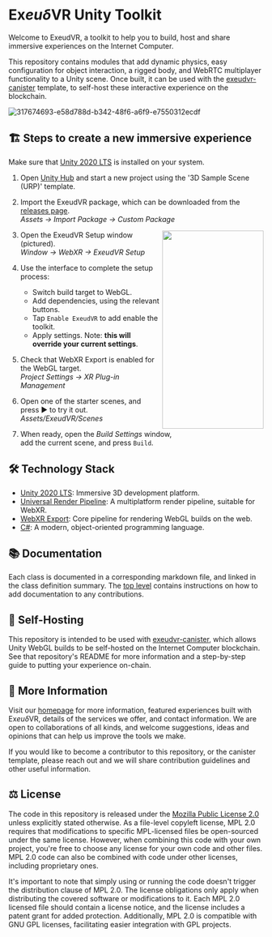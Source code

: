 # Ex*euδ*VR Unity Toolkit 

Welcome to ExeudVR, a toolkit to help you to build, host and share immersive experiences on the Internet Computer.

This repository contains modules that add dynamic physics, easy configuration for object interaction, a rigged body, and WebRTC multiplayer functionality to a Unity scene. Once built, it can be used with the [exeudvr-canister](https://github.com/willguest/exeudvr-canister) template, to self-host these interactive experience on the blockchain.

![317674693-e58d788d-b342-48f6-a6f9-e7550312ecdf](https://github.com/user-attachments/assets/b32d8473-7156-4d29-889f-b8266fd54508)

## 🏗️ Steps to create a new immersive experience

Make sure that [Unity 2020 LTS](https://unity.com/releases/editor/whats-new/2020.3.48#installs) is installed on your system.

1) Open [Unity Hub](https://unity.com/download) and start a new project using the '3D Sample Scene (URP)' template.

2) Import the ExeudVR package, which can be downloaded from the [releases page](https://github.com/willguest/ExeudVR/releases). <br>
*Assets → Import Package → Custom Package*

<img src="https://github.com/user-attachments/assets/4dbeb966-147e-4033-82f0-83a32faad2a3" align="right" width="200px" height="391px"/>

3) Open the ExeudVR Setup window (pictured).<br>
*Window → WebXR → ExeudVR Setup*

4) Use the interface to complete the setup process: <br>
   - Switch build target to WebGL.
   - Add dependencies, using the relevant buttons.
   - Tap `Enable ExeudVR` to add enable the toolkit.
   - Apply settings. Note: **this will override your current settings**.

5) Check that WebXR Export is enabled for the WebGL target. <br>
*Project Settings → XR Plug-in Management*

6) Open one of the starter scenes, and press ▶️ to try it out. <br>
*Assets/ExeudVR/Scenes*

7) When ready, open the *Build Settings* window, <br>
add the current scene, and press `Build`.


## 🛠️ Technology Stack
- [Unity 2020 LTS](https://unity.com/releases/programmer-features/2020-lts-tier2-features): Immersive 3D development platform.
- [Universal Render Pipeline](https://unity.com/srp/universal-render-pipeline): A multiplatform render pipeline, suitable for WebXR.
- [WebXR Export](https://github.com/De-Panther/unity-webxr-export/): Core pipeline for rendering WebGL builds on the web.
- [C#](https://learn.microsoft.com/en-us/dotnet/csharp/): A modern, object-oriented programming language.


## 📚 Documentation

Each class is documented in a corresponding markdown file, and linked in the class definition summary. The [top level](https://github.com/Exeud/ExeudVR/tree/develop/Documentation) contains instructions on how to add documentation to any contributions.


## 👑 Self-Hosting

This repository is intended to be used with [exeudvr-canister](https://github.com/willguest/exeudvr-canister), which allows Unity WebGL builds to be self-hosted on the Internet Computer blockchain. See that repository's README for more information and a step-by-step guide to putting your experience on-chain.


## 👀 More Information

Visit our [homepage](https://exeud.com) for more information, featured experiences built with Ex*euδ*VR, details of the services we offer, and contact information. We are open to collaborations of all kinds, and welcome suggestions, ideas and opinions that can help us improve the tools we make.

If you would like to become a contributor to this repository, or the canister template, please reach out and we will share contribution guidelines and other useful information.


## ⚖️ License

The code in this repository is released under the [Mozilla Public License 2.0](https://www.mozilla.org/en-US/MPL/2.0/FAQ/) unless explicitly stated otherwise. As a file-level copyleft license, MPL 2.0 requires that modifications to specific MPL-licensed files be open-sourced under the same license. However, when combining this code with your own project, you're free to choose any license for your own code and other files. MPL 2.0 code can also be combined with code under other licenses, including proprietary ones. 

It's important to note that simply using or running the code doesn't trigger the distribution clause of MPL 2.0. The license obligations only apply when distributing the covered software or modifications to it. Each MPL 2.0 licensed file should contain a license notice, and the license includes a patent grant for added protection. Additionally, MPL 2.0 is compatible with GNU GPL licenses, facilitating easier integration with GPL projects.
